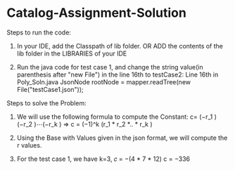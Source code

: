 # Catalog-Assignment-Solution

Steps to run the code:
1. In your IDE, add the Classpath of lib folder.
               OR
   ADD the contents of the lib folder in the LIBRARIES of your IDE
     
2. Run the java code for test case 1, and change the string value(in parenthesis after "new File") in the line 16th to testCase2:
       Line 16th in Poly_Soln.java
       JsonNode rootNode = mapper.readTree(new File("testCase1.json"));

Steps to solve the Problem:
1. We will use the following formula to compute the Constant:
    c=  (−r_1 )(−r_2 )⋯(−r_k )
 => c = (−1)^k (r_1 * r_2 *.. * r_k )

2. Using the Base with Values given in the json format, we will compute the r values.
3. For the test case 1, we have
     k=3, 𝑐 = −(4 * 7 * 12)
      c = −336
